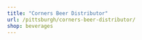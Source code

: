 ```yaml
---
title: "Corners Beer Distributor"
url: /pittsburgh/corners-beer-distributor/
shop: beverages
---
```

